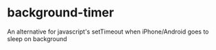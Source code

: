 # background-timer
An alternative for javascript's setTimeout when iPhone/Android goes to sleep on background
